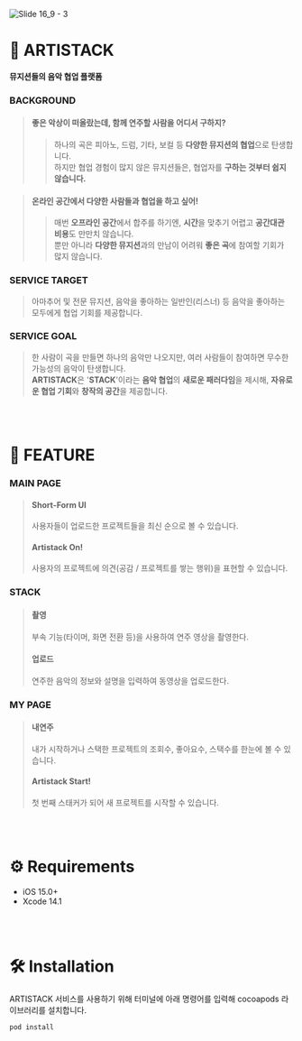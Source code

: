 ![Slide 16_9 - 3](https://user-images.githubusercontent.com/84549242/209063853-5898d7b7-4808-4251-b2fa-d7cbdc6dc753.png)


# 🎹 ARTISTACK
**뮤지션들의 음악 협업 플랫폼** <br/>


### BACKGROUND
> #### 좋은 악상이 떠올랐는데, 함께 연주할 사람을 어디서 구하지?
>> 하나의 곡은 피아노, 드럼, 기타, 보컬 등 **다양한 뮤지션의 협업**으로 탄생합니다. <br/>
>> 하지만 협업 경험이 많지 않은 뮤지션들은, 협업자를 **구하는 것부터 쉽지 않습니다.**

> #### 온라인 공간에서 다양한 사람들과 협업을 하고 싶어!
>> 매번 **오프라인 공간**에서 합주를 하기엔, **시간**을 맞추기 어렵고 **공간대관 비용**도 만만치 않습니다. <br/>
>> 뿐만 아니라 **다양한 뮤지션**과의 만남이 어려워 **좋은 곡**에 참여할 기회가 많지 않습니다.

### SERVICE TARGET
> 아마추어 및 전문 뮤지션, 음악을 좋아하는 일반인(리스너) 등 음악을 좋아하는 모두에게 협업 기회를 제공합니다.

### SERVICE GOAL
> 한 사람이 곡을 만들면 하나의 음악만 나오지만, 여러 사람들이 참여하면 무수한 가능성의 음악이 탄생합니다. <br/>
> **ARTISTACK**은 '**STACK**'이라는 **음악 협업**의 **새로운 패러다임**을 제시해, **자유로운 협업 기회**와 **창작의 공간**을 제공합니다.

<br/><br/>

# 📱 FEATURE
### MAIN PAGE
> #### **Short-Form UI**
> 사용자들이 업로드한 프로젝트들을 최신 순으로 볼 수 있습니다.
> #### **Artistack On!**
> 사용자의 프로젝트에 의견(공감 / 프로젝트를 쌓는 행위)을 표현할 수 있습니다.<br/>

### STACK
> #### **촬영**
> 부속 기능(타이머, 화면 전환 등)을 사용하여 연주 영상을 촬영한다.
> #### **업로드**
> 연주한 음악의 정보와 설명을 입력하여 동영상을 업로드한다.<br/>

### MY PAGE
> #### **내연주**
> 내가 시작하거나 스택한 프로젝트의 조회수, 좋아요수, 스택수를 한눈에 볼 수 있습니다.
> #### **Artistack Start!**
> 첫 번째 스태커가 되어 새 프로젝트를 시작할 수 있습니다.

<br/><br/>

# ⚙️ Requirements
- iOS 15.0+
- Xcode 14.1

<br/><br/>

# 🛠 Installation
ARTISTACK 서비스를 사용하기 위해 터미널에 아래 명령어를 입력해 cocoapods 라이브러리를 설치합니다.<br/>
```
pod install
```

<br/><br/>




